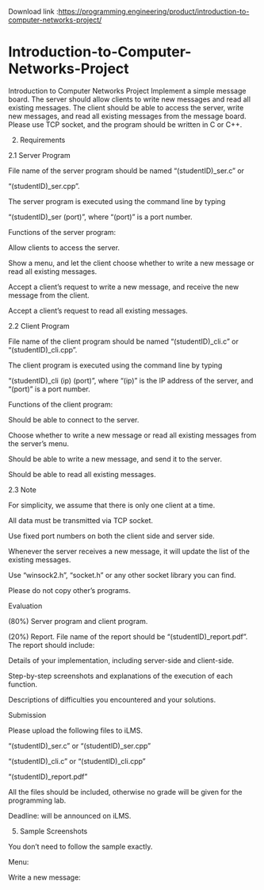 Download link :https://programming.engineering/product/introduction-to-computer-networks-project/


# Introduction-to-Computer-Networks-Project
Introduction to Computer Networks Project
Implement a simple message board. The server should allow clients to write new messages and read all existing messages. The client should be able to access the server, write new messages, and read all existing messages from the message board. Please use TCP socket, and the program should be written in C or C++.

2. Requirements

2.1 Server Program

File name of the server program should be named “(studentID)_ser.c” or

“(studentID)_ser.cpp”.

The server program is executed using the command line by typing

“(studentID)_ser (port)”, where “(port)” is a port number.

Functions of the server program:

Allow clients to access the server.

Show a menu, and let the client choose whether to write a new message or read all existing messages.

Accept a client’s request to write a new message, and receive the new message from the client.

Accept a client’s request to read all existing messages.

2.2 Client Program

File name of the client program should be named “(studentID)_cli.c” or “(studentID)_cli.cpp”.

The client program is executed using the command line by typing

“(studentID)_cli (ip) (port)”, where “(ip)” is the IP address of the server, and “(port)” is a port number.

Functions of the client program:

Should be able to connect to the server.

Choose whether to write a new message or read all existing messages from the server’s menu.

Should be able to write a new message, and send it to the server.

Should be able to read all existing messages.

2.3 Note

For simplicity, we assume that there is only one client at a time.

All data must be transmitted via TCP socket.

Use fixed port numbers on both the client side and server side.

Whenever the server receives a new message, it will update the list of the existing messages.

Use “winsock2.h”, “socket.h” or any other socket library you can find.

Please do not copy other’s programs.

Evaluation

(80%) Server program and client program.

(20%) Report. File name of the report should be “(studentID)_report.pdf”. The report should include:

Details of your implementation, including server-side and client-side.

Step-by-step screenshots and explanations of the execution of each function.

Descriptions of difficulties you encountered and your solutions.

Submission

Please upload the following files to iLMS.

“(studentID)_ser.c” or “(studentID)_ser.cpp”

“(studentID)_cli.c” or “(studentID)_cli.cpp”

“(studentID)_report.pdf”

All the files should be included, otherwise no grade will be given for the programming lab.

Deadline: will be announced on iLMS.

5. Sample Screenshots

You don’t need to follow the sample exactly.

Menu:



Write a new message:
